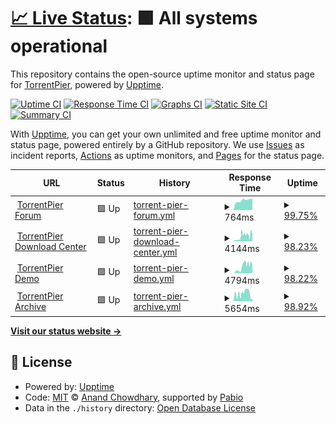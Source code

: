 # [📈 Live Status](https://torrentpier.github.io/upptime): <!--live status--> **🟩 All systems operational**

This repository contains the open-source uptime monitor and status page for [TorrentPier](https://torrentpier.com/), powered by [Upptime](https://github.com/upptime/upptime).

[![Uptime CI](https://github.com/torrentpier/upptime/workflows/Uptime%20CI/badge.svg)](https://github.com/torrentpier/upptime/actions?query=workflow%3A%22Uptime+CI%22)
[![Response Time CI](https://github.com/torrentpier/upptime/workflows/Response%20Time%20CI/badge.svg)](https://github.com/torrentpier/upptime/actions?query=workflow%3A%22Response+Time+CI%22)
[![Graphs CI](https://github.com/torrentpier/upptime/workflows/Graphs%20CI/badge.svg)](https://github.com/torrentpier/upptime/actions?query=workflow%3A%22Graphs+CI%22)
[![Static Site CI](https://github.com/torrentpier/upptime/workflows/Static%20Site%20CI/badge.svg)](https://github.com/torrentpier/upptime/actions?query=workflow%3A%22Static+Site+CI%22)
[![Summary CI](https://github.com/torrentpier/upptime/workflows/Summary%20CI/badge.svg)](https://github.com/torrentpier/upptime/actions?query=workflow%3A%22Summary+CI%22)

With [Upptime](https://upptime.js.org), you can get your own unlimited and free uptime monitor and status page, powered entirely by a GitHub repository. We use [Issues](https://github.com/torrentpier/upptime/issues) as incident reports, [Actions](https://github.com/torrentpier/upptime/actions) as uptime monitors, and [Pages](https://torrentpier.github.io/upptime) for the status page.

<!--start: status pages-->
<!-- This summary is generated by Upptime (https://github.com/upptime/upptime) -->
<!-- Do not edit this manually, your changes will be overwritten -->
<!-- prettier-ignore -->
| URL | Status | History | Response Time | Uptime |
| --- | ------ | ------- | ------------- | ------ |
| <img alt="" src="https://icons.duckduckgo.com/ip3/torrentpier.com.ico" height="13"> [TorrentPier Forum](https://torrentpier.com) | 🟩 Up | [torrent-pier-forum.yml](https://github.com/torrentpier/upptime/commits/HEAD/history/torrent-pier-forum.yml) | <details><summary><img alt="Response time graph" src="./graphs/torrent-pier-forum/response-time-week.png" height="20"> 764ms</summary><br><a href="https://torrentpier.github.io/upptime/history/torrent-pier-forum"><img alt="Response time 764" src="https://img.shields.io/endpoint?url=https%3A%2F%2Fraw.githubusercontent.com%2Ftorrentpier%2Fupptime%2FHEAD%2Fapi%2Ftorrent-pier-forum%2Fresponse-time.json"></a><br><a href="https://torrentpier.github.io/upptime/history/torrent-pier-forum"><img alt="24-hour response time 776" src="https://img.shields.io/endpoint?url=https%3A%2F%2Fraw.githubusercontent.com%2Ftorrentpier%2Fupptime%2FHEAD%2Fapi%2Ftorrent-pier-forum%2Fresponse-time-day.json"></a><br><a href="https://torrentpier.github.io/upptime/history/torrent-pier-forum"><img alt="7-day response time 764" src="https://img.shields.io/endpoint?url=https%3A%2F%2Fraw.githubusercontent.com%2Ftorrentpier%2Fupptime%2FHEAD%2Fapi%2Ftorrent-pier-forum%2Fresponse-time-week.json"></a><br><a href="https://torrentpier.github.io/upptime/history/torrent-pier-forum"><img alt="30-day response time 764" src="https://img.shields.io/endpoint?url=https%3A%2F%2Fraw.githubusercontent.com%2Ftorrentpier%2Fupptime%2FHEAD%2Fapi%2Ftorrent-pier-forum%2Fresponse-time-month.json"></a><br><a href="https://torrentpier.github.io/upptime/history/torrent-pier-forum"><img alt="1-year response time 764" src="https://img.shields.io/endpoint?url=https%3A%2F%2Fraw.githubusercontent.com%2Ftorrentpier%2Fupptime%2FHEAD%2Fapi%2Ftorrent-pier-forum%2Fresponse-time-year.json"></a></details> | <details><summary><a href="https://torrentpier.github.io/upptime/history/torrent-pier-forum">99.75%</a></summary><a href="https://torrentpier.github.io/upptime/history/torrent-pier-forum"><img alt="All-time uptime 99.75%" src="https://img.shields.io/endpoint?url=https%3A%2F%2Fraw.githubusercontent.com%2Ftorrentpier%2Fupptime%2FHEAD%2Fapi%2Ftorrent-pier-forum%2Fuptime.json"></a><br><a href="https://torrentpier.github.io/upptime/history/torrent-pier-forum"><img alt="24-hour uptime 98.49%" src="https://img.shields.io/endpoint?url=https%3A%2F%2Fraw.githubusercontent.com%2Ftorrentpier%2Fupptime%2FHEAD%2Fapi%2Ftorrent-pier-forum%2Fuptime-day.json"></a><br><a href="https://torrentpier.github.io/upptime/history/torrent-pier-forum"><img alt="7-day uptime 99.75%" src="https://img.shields.io/endpoint?url=https%3A%2F%2Fraw.githubusercontent.com%2Ftorrentpier%2Fupptime%2FHEAD%2Fapi%2Ftorrent-pier-forum%2Fuptime-week.json"></a><br><a href="https://torrentpier.github.io/upptime/history/torrent-pier-forum"><img alt="30-day uptime 99.75%" src="https://img.shields.io/endpoint?url=https%3A%2F%2Fraw.githubusercontent.com%2Ftorrentpier%2Fupptime%2FHEAD%2Fapi%2Ftorrent-pier-forum%2Fuptime-month.json"></a><br><a href="https://torrentpier.github.io/upptime/history/torrent-pier-forum"><img alt="1-year uptime 99.75%" src="https://img.shields.io/endpoint?url=https%3A%2F%2Fraw.githubusercontent.com%2Ftorrentpier%2Fupptime%2FHEAD%2Fapi%2Ftorrent-pier-forum%2Fuptime-year.json"></a></details>
| <img alt="" src="https://icons.duckduckgo.com/ip3/get-torrentpier.duckdns.org.ico" height="13"> [TorrentPier Download Center](https://get-torrentpier.duckdns.org) | 🟩 Up | [torrent-pier-download-center.yml](https://github.com/torrentpier/upptime/commits/HEAD/history/torrent-pier-download-center.yml) | <details><summary><img alt="Response time graph" src="./graphs/torrent-pier-download-center/response-time-week.png" height="20"> 4144ms</summary><br><a href="https://torrentpier.github.io/upptime/history/torrent-pier-download-center"><img alt="Response time 4144" src="https://img.shields.io/endpoint?url=https%3A%2F%2Fraw.githubusercontent.com%2Ftorrentpier%2Fupptime%2FHEAD%2Fapi%2Ftorrent-pier-download-center%2Fresponse-time.json"></a><br><a href="https://torrentpier.github.io/upptime/history/torrent-pier-download-center"><img alt="24-hour response time 4630" src="https://img.shields.io/endpoint?url=https%3A%2F%2Fraw.githubusercontent.com%2Ftorrentpier%2Fupptime%2FHEAD%2Fapi%2Ftorrent-pier-download-center%2Fresponse-time-day.json"></a><br><a href="https://torrentpier.github.io/upptime/history/torrent-pier-download-center"><img alt="7-day response time 4144" src="https://img.shields.io/endpoint?url=https%3A%2F%2Fraw.githubusercontent.com%2Ftorrentpier%2Fupptime%2FHEAD%2Fapi%2Ftorrent-pier-download-center%2Fresponse-time-week.json"></a><br><a href="https://torrentpier.github.io/upptime/history/torrent-pier-download-center"><img alt="30-day response time 4144" src="https://img.shields.io/endpoint?url=https%3A%2F%2Fraw.githubusercontent.com%2Ftorrentpier%2Fupptime%2FHEAD%2Fapi%2Ftorrent-pier-download-center%2Fresponse-time-month.json"></a><br><a href="https://torrentpier.github.io/upptime/history/torrent-pier-download-center"><img alt="1-year response time 4144" src="https://img.shields.io/endpoint?url=https%3A%2F%2Fraw.githubusercontent.com%2Ftorrentpier%2Fupptime%2FHEAD%2Fapi%2Ftorrent-pier-download-center%2Fresponse-time-year.json"></a></details> | <details><summary><a href="https://torrentpier.github.io/upptime/history/torrent-pier-download-center">98.23%</a></summary><a href="https://torrentpier.github.io/upptime/history/torrent-pier-download-center"><img alt="All-time uptime 98.23%" src="https://img.shields.io/endpoint?url=https%3A%2F%2Fraw.githubusercontent.com%2Ftorrentpier%2Fupptime%2FHEAD%2Fapi%2Ftorrent-pier-download-center%2Fuptime.json"></a><br><a href="https://torrentpier.github.io/upptime/history/torrent-pier-download-center"><img alt="24-hour uptime 97.19%" src="https://img.shields.io/endpoint?url=https%3A%2F%2Fraw.githubusercontent.com%2Ftorrentpier%2Fupptime%2FHEAD%2Fapi%2Ftorrent-pier-download-center%2Fuptime-day.json"></a><br><a href="https://torrentpier.github.io/upptime/history/torrent-pier-download-center"><img alt="7-day uptime 98.23%" src="https://img.shields.io/endpoint?url=https%3A%2F%2Fraw.githubusercontent.com%2Ftorrentpier%2Fupptime%2FHEAD%2Fapi%2Ftorrent-pier-download-center%2Fuptime-week.json"></a><br><a href="https://torrentpier.github.io/upptime/history/torrent-pier-download-center"><img alt="30-day uptime 98.23%" src="https://img.shields.io/endpoint?url=https%3A%2F%2Fraw.githubusercontent.com%2Ftorrentpier%2Fupptime%2FHEAD%2Fapi%2Ftorrent-pier-download-center%2Fuptime-month.json"></a><br><a href="https://torrentpier.github.io/upptime/history/torrent-pier-download-center"><img alt="1-year uptime 98.23%" src="https://img.shields.io/endpoint?url=https%3A%2F%2Fraw.githubusercontent.com%2Ftorrentpier%2Fupptime%2FHEAD%2Fapi%2Ftorrent-pier-download-center%2Fuptime-year.json"></a></details>
| <img alt="" src="https://icons.duckduckgo.com/ip3/torrentpier.duckdns.org.ico" height="13"> [TorrentPier Demo](https://torrentpier.duckdns.org) | 🟩 Up | [torrent-pier-demo.yml](https://github.com/torrentpier/upptime/commits/HEAD/history/torrent-pier-demo.yml) | <details><summary><img alt="Response time graph" src="./graphs/torrent-pier-demo/response-time-week.png" height="20"> 4794ms</summary><br><a href="https://torrentpier.github.io/upptime/history/torrent-pier-demo"><img alt="Response time 4794" src="https://img.shields.io/endpoint?url=https%3A%2F%2Fraw.githubusercontent.com%2Ftorrentpier%2Fupptime%2FHEAD%2Fapi%2Ftorrent-pier-demo%2Fresponse-time.json"></a><br><a href="https://torrentpier.github.io/upptime/history/torrent-pier-demo"><img alt="24-hour response time 4270" src="https://img.shields.io/endpoint?url=https%3A%2F%2Fraw.githubusercontent.com%2Ftorrentpier%2Fupptime%2FHEAD%2Fapi%2Ftorrent-pier-demo%2Fresponse-time-day.json"></a><br><a href="https://torrentpier.github.io/upptime/history/torrent-pier-demo"><img alt="7-day response time 4794" src="https://img.shields.io/endpoint?url=https%3A%2F%2Fraw.githubusercontent.com%2Ftorrentpier%2Fupptime%2FHEAD%2Fapi%2Ftorrent-pier-demo%2Fresponse-time-week.json"></a><br><a href="https://torrentpier.github.io/upptime/history/torrent-pier-demo"><img alt="30-day response time 4794" src="https://img.shields.io/endpoint?url=https%3A%2F%2Fraw.githubusercontent.com%2Ftorrentpier%2Fupptime%2FHEAD%2Fapi%2Ftorrent-pier-demo%2Fresponse-time-month.json"></a><br><a href="https://torrentpier.github.io/upptime/history/torrent-pier-demo"><img alt="1-year response time 4794" src="https://img.shields.io/endpoint?url=https%3A%2F%2Fraw.githubusercontent.com%2Ftorrentpier%2Fupptime%2FHEAD%2Fapi%2Ftorrent-pier-demo%2Fresponse-time-year.json"></a></details> | <details><summary><a href="https://torrentpier.github.io/upptime/history/torrent-pier-demo">98.22%</a></summary><a href="https://torrentpier.github.io/upptime/history/torrent-pier-demo"><img alt="All-time uptime 98.22%" src="https://img.shields.io/endpoint?url=https%3A%2F%2Fraw.githubusercontent.com%2Ftorrentpier%2Fupptime%2FHEAD%2Fapi%2Ftorrent-pier-demo%2Fuptime.json"></a><br><a href="https://torrentpier.github.io/upptime/history/torrent-pier-demo"><img alt="24-hour uptime 94.21%" src="https://img.shields.io/endpoint?url=https%3A%2F%2Fraw.githubusercontent.com%2Ftorrentpier%2Fupptime%2FHEAD%2Fapi%2Ftorrent-pier-demo%2Fuptime-day.json"></a><br><a href="https://torrentpier.github.io/upptime/history/torrent-pier-demo"><img alt="7-day uptime 98.22%" src="https://img.shields.io/endpoint?url=https%3A%2F%2Fraw.githubusercontent.com%2Ftorrentpier%2Fupptime%2FHEAD%2Fapi%2Ftorrent-pier-demo%2Fuptime-week.json"></a><br><a href="https://torrentpier.github.io/upptime/history/torrent-pier-demo"><img alt="30-day uptime 98.22%" src="https://img.shields.io/endpoint?url=https%3A%2F%2Fraw.githubusercontent.com%2Ftorrentpier%2Fupptime%2FHEAD%2Fapi%2Ftorrent-pier-demo%2Fuptime-month.json"></a><br><a href="https://torrentpier.github.io/upptime/history/torrent-pier-demo"><img alt="1-year uptime 98.22%" src="https://img.shields.io/endpoint?url=https%3A%2F%2Fraw.githubusercontent.com%2Ftorrentpier%2Fupptime%2FHEAD%2Fapi%2Ftorrent-pier-demo%2Fuptime-year.json"></a></details>
| <img alt="" src="https://icons.duckduckgo.com/ip3/archive-torrentpier.duckdns.org.ico" height="13"> [TorrentPier Archive](https://archive-torrentpier.duckdns.org) | 🟩 Up | [torrent-pier-archive.yml](https://github.com/torrentpier/upptime/commits/HEAD/history/torrent-pier-archive.yml) | <details><summary><img alt="Response time graph" src="./graphs/torrent-pier-archive/response-time-week.png" height="20"> 5654ms</summary><br><a href="https://torrentpier.github.io/upptime/history/torrent-pier-archive"><img alt="Response time 5654" src="https://img.shields.io/endpoint?url=https%3A%2F%2Fraw.githubusercontent.com%2Ftorrentpier%2Fupptime%2FHEAD%2Fapi%2Ftorrent-pier-archive%2Fresponse-time.json"></a><br><a href="https://torrentpier.github.io/upptime/history/torrent-pier-archive"><img alt="24-hour response time 7772" src="https://img.shields.io/endpoint?url=https%3A%2F%2Fraw.githubusercontent.com%2Ftorrentpier%2Fupptime%2FHEAD%2Fapi%2Ftorrent-pier-archive%2Fresponse-time-day.json"></a><br><a href="https://torrentpier.github.io/upptime/history/torrent-pier-archive"><img alt="7-day response time 5654" src="https://img.shields.io/endpoint?url=https%3A%2F%2Fraw.githubusercontent.com%2Ftorrentpier%2Fupptime%2FHEAD%2Fapi%2Ftorrent-pier-archive%2Fresponse-time-week.json"></a><br><a href="https://torrentpier.github.io/upptime/history/torrent-pier-archive"><img alt="30-day response time 5654" src="https://img.shields.io/endpoint?url=https%3A%2F%2Fraw.githubusercontent.com%2Ftorrentpier%2Fupptime%2FHEAD%2Fapi%2Ftorrent-pier-archive%2Fresponse-time-month.json"></a><br><a href="https://torrentpier.github.io/upptime/history/torrent-pier-archive"><img alt="1-year response time 5654" src="https://img.shields.io/endpoint?url=https%3A%2F%2Fraw.githubusercontent.com%2Ftorrentpier%2Fupptime%2FHEAD%2Fapi%2Ftorrent-pier-archive%2Fresponse-time-year.json"></a></details> | <details><summary><a href="https://torrentpier.github.io/upptime/history/torrent-pier-archive">98.92%</a></summary><a href="https://torrentpier.github.io/upptime/history/torrent-pier-archive"><img alt="All-time uptime 98.92%" src="https://img.shields.io/endpoint?url=https%3A%2F%2Fraw.githubusercontent.com%2Ftorrentpier%2Fupptime%2FHEAD%2Fapi%2Ftorrent-pier-archive%2Fuptime.json"></a><br><a href="https://torrentpier.github.io/upptime/history/torrent-pier-archive"><img alt="24-hour uptime 95.98%" src="https://img.shields.io/endpoint?url=https%3A%2F%2Fraw.githubusercontent.com%2Ftorrentpier%2Fupptime%2FHEAD%2Fapi%2Ftorrent-pier-archive%2Fuptime-day.json"></a><br><a href="https://torrentpier.github.io/upptime/history/torrent-pier-archive"><img alt="7-day uptime 98.92%" src="https://img.shields.io/endpoint?url=https%3A%2F%2Fraw.githubusercontent.com%2Ftorrentpier%2Fupptime%2FHEAD%2Fapi%2Ftorrent-pier-archive%2Fuptime-week.json"></a><br><a href="https://torrentpier.github.io/upptime/history/torrent-pier-archive"><img alt="30-day uptime 98.92%" src="https://img.shields.io/endpoint?url=https%3A%2F%2Fraw.githubusercontent.com%2Ftorrentpier%2Fupptime%2FHEAD%2Fapi%2Ftorrent-pier-archive%2Fuptime-month.json"></a><br><a href="https://torrentpier.github.io/upptime/history/torrent-pier-archive"><img alt="1-year uptime 98.92%" src="https://img.shields.io/endpoint?url=https%3A%2F%2Fraw.githubusercontent.com%2Ftorrentpier%2Fupptime%2FHEAD%2Fapi%2Ftorrent-pier-archive%2Fuptime-year.json"></a></details>

<!--end: status pages-->

[**Visit our status website →**](https://torrentpier.github.io/upptime)

## 📄 License

- Powered by: [Upptime](https://github.com/upptime/upptime)
- Code: [MIT](./LICENSE) © [Anand Chowdhary](https://anandchowdhary.com), supported by [Pabio](https://pabio.com)
- Data in the `./history` directory: [Open Database License](https://opendatacommons.org/licenses/odbl/1-0/)
